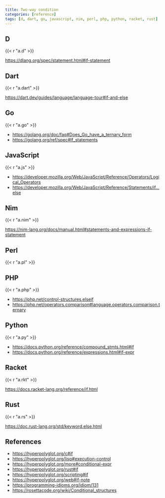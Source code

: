 ```yaml
---
title: Two-way condition
categories: [reference]
tags: [d, dart, go, javascript, nim, perl, php, python, racket, rust]
---
```


## D

{{< r "a.d" >}}

<https://dlang.org/spec/statement.html#if-statement>

## Dart

{{< r "a.dart" >}}

<https://dart.dev/guides/language/language-tour#if-and-else>

## Go

{{< r "a.go" >}}

- <https://golang.org/doc/faq#Does_Go_have_a_ternary_form>
- <https://golang.org/ref/spec#If_statements>

## JavaScript

{{< r "a.js" >}}

- <https://developer.mozilla.org/Web/JavaScript/Reference/Operators/Logical_Operators>
- <https://developer.mozilla.org/Web/JavaScript/Reference/Statements/if...else>

## Nim

{{< r "a.nim" >}}

<https://nim-lang.org/docs/manual.html#statements-and-expressions-if-statement>

## Perl

{{< r "a.pl" >}}

## PHP

{{< r "a.php" >}}

- <https://php.net/control-structures.elseif>
- <https://php.net/operators.comparison#language.operators.comparison.ternary>

## Python

{{< r "a.py" >}}

- <https://docs.python.org/reference/compound_stmts.html#if>
- <https://docs.python.org/reference/expressions.html#if-expr>

## Racket

{{< r "a.rkt" >}}

<https://docs.racket-lang.org/reference/if.html>

## Rust

{{< r "a.rs" >}}

<https://doc.rust-lang.org/std/keyword.else.html>

## References

- <https://hyperpolyglot.org/c#if>
- <https://hyperpolyglot.org/lisp#execution-control>
- <https://hyperpolyglot.org/more#conditional-expr>
- <https://hyperpolyglot.org/rust#if>
- <https://hyperpolyglot.org/scripting#if>
- <https://hyperpolyglot.org/web#if-note>
- <https://programming-idioms.org/idiom/131>
- <https://rosettacode.org/wiki/Conditional_structures>
